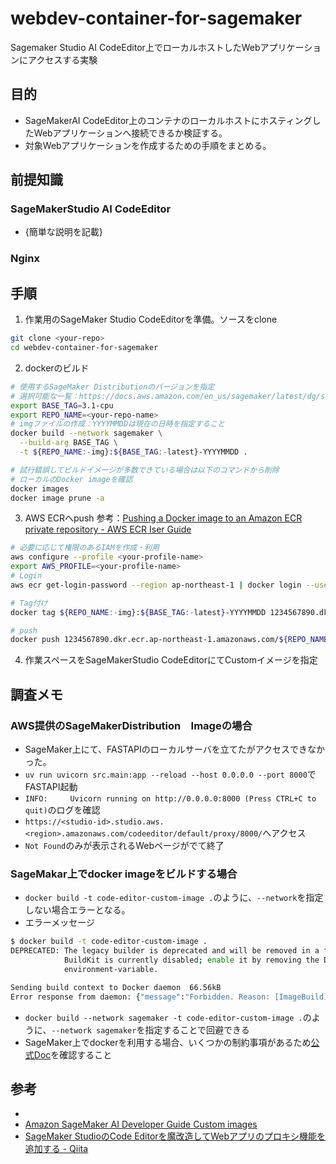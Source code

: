 # webdev-container-for-sagemaker
Sagemaker Studio AI CodeEditor上でローカルホストしたWebアプリケーションにアクセスする実験

## 目的
- SageMakerAI CodeEditor上のコンテナのローカルホストにホスティングしたWebアプリケーションへ接続できるか検証する。
- 対象Webアプリケーションを作成するための手順をまとめる。

## 前提知識
### SageMakerStudio AI CodeEditor
- {簡単な説明を記載}

### Nginx

## 手順
1. 作業用のSageMaker Studio CodeEditorを準備。ソースをclone
```bash
git clone <your-repo>
cd webdev-container-for-sagemaker
```
2. dockerのビルド
```bash
# 使用するSageMaker Distributionのバージョンを指定
# 選択可能な一覧：https://docs.aws.amazon.com/en_us/sagemaker/latest/dg/sagemaker-distribution.html
export BASE_TAG=3.1-cpu
export REPO_NAME=<your-repo-name>
# imgファイルの作成：YYYYMMDDは現在の日時を指定すること
docker build --network sagemaker \
  --build-arg BASE_TAG \
  -t ${REPO_NAME:-img}:${BASE_TAG:-latest}-YYYYMMDD .
```
```bash
# 試行錯誤してビルドイメージが多数できている場合は以下のコマンドから削除
# ローカルのDocker imageを確認
docker images
docker image prune -a
```

3. AWS ECRへpush
参考：[Pushing a Docker image to an Amazon ECR private repository - AWS ECR Iser Guide](https://docs.aws.amazon.com/AmazonECR/latest/userguide/docker-push-ecr-image.html)
```bash
# 必要に応じて権限のあるIAMを作成・利用
aws configure --profile <your-profile-name>
export AWS_PROFILE=<your-profile-name>
# Login
aws ecr get-login-password --region ap-northeast-1 | docker login --username AWS --password-stdin 1234567890.dkr.ecr.ap-northeast-1.amazonaws.com

# Tag付け
docker tag ${REPO_NAME:-img}:${BASE_TAG:-latest}-YYYYMMDD 1234567890.dkr.ecr.ap-northeast-1.amazonaws.com/${REPO_NAME:-img}:${BASE_TAG:-latest}-YYYYMMDD

# push
docker push 1234567890.dkr.ecr.ap-northeast-1.amazonaws.com/${REPO_NAME:-img}:${BASE_TAG:-latest}-YYYYMMDD
```
4. 作業スペースをSageMakerStudio CodeEditorにてCustomイメージを指定


## 調査メモ
### AWS提供のSageMakerDistribution　Imageの場合
- SageMaker上にて、FASTAPIのローカルサーバを立てたがアクセスできなかった。
- `uv run uvicorn src.main:app --reload --host 0.0.0.0 --port 8000`でFASTAPI起動
- `INFO:     Uvicorn running on http://0.0.0.0:8000 (Press CTRL+C to quit)`のログを確認
- `https://<studio-id>.studio.aws.<region>.amazonaws.com/codeeditor/default/proxy/8000/`へアクセス
- `Not Found`のみが表示されるWebページがでて終了

### SageMakar上でdocker imageをビルドする場合
- `docker build -t code-editor-custom-image .`のように、`--network`を指定しない場合エラーとなる。
- エラーメッセージ
```bash
$ docker build -t code-editor-custom-image .
DEPRECATED: The legacy builder is deprecated and will be removed in a future release.
            BuildKit is currently disabled; enable it by removing the DOCKER_BUILDKIT=0
            environment-variable.

Sending build context to Docker daemon  66.56kB
Error response from daemon: {"message":"Forbidden. Reason: [ImageBuild] 'sagemaker' is the only user allowed network input"}
```
- `docker build --network sagemaker -t code-editor-custom-image .`のように、`--network sagemaker`を指定することで回避できる
- SageMaker上でdockerを利用する場合、いくつかの制約事項があるため[公式Doc](https://docs.aws.amazon.com/sagemaker/latest/dg/docker-containers.html)を確認すること

## 参考
- 
- [Amazon SageMaker AI Developer Guide Custom images](https://docs.aws.amazon.com/sagemaker/latest/dg/code-editor-custom-images.html)
- [SageMaker StudioのCode Editorを魔改造してWebアプリのプロキシ機能を追加する - Qiita](https://qiita.com/moritalous/items/859c9977dd6b923472f1)